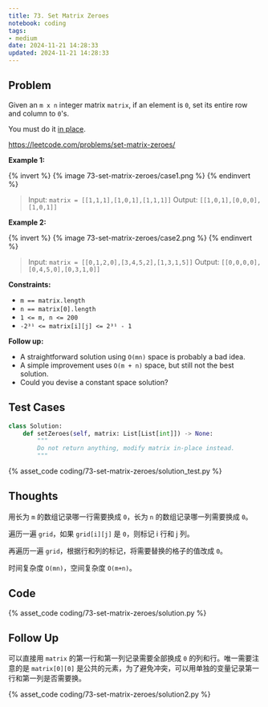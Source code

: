 ```yaml
---
title: 73. Set Matrix Zeroes
notebook: coding
tags:
- medium
date: 2024-11-21 14:28:33
updated: 2024-11-21 14:28:33
---
```

## Problem

Given an `m x n` integer matrix `matrix`, if an element is `0`, set its entire row and column to `0`'s.

You must do it [in place](https://en.wikipedia.org/wiki/In-place_algorithm).

<https://leetcode.com/problems/set-matrix-zeroes/>

**Example 1:**

{% invert %}
{% image 73-set-matrix-zeroes/case1.png %}
{% endinvert %}

> Input: `matrix = [[1,1,1],[1,0,1],[1,1,1]]`
> Output: `[[1,0,1],[0,0,0],[1,0,1]]`

**Example 2:**

{% invert %}
{% image 73-set-matrix-zeroes/case2.png %}
{% endinvert %}

> Input: `matrix = [[0,1,2,0],[3,4,5,2],[1,3,1,5]]`
> Output: `[[0,0,0,0],[0,4,5,0],[0,3,1,0]]`

**Constraints:**

- `m == matrix.length`
- `n == matrix[0].length`
- `1 <= m, n <= 200`
- `-2³¹ <= matrix[i][j] <= 2³¹ - 1`

**Follow up:**

- A straightforward solution using `O(mn)` space is probably a bad idea.
- A simple improvement uses `O(m + n)` space, but still not the best solution.
- Could you devise a constant space solution?

## Test Cases

``` python
class Solution:
    def setZeroes(self, matrix: List[List[int]]) -> None:
        """
        Do not return anything, modify matrix in-place instead.
        """
```

{% asset_code coding/73-set-matrix-zeroes/solution_test.py %}

## Thoughts

用长为 `m` 的数组记录哪一行需要换成 `0`，长为 `n` 的数组记录哪一列需要换成 `0`。

遍历一遍 `grid`，如果 `grid[i][j]` 是 `0`，则标记 i 行和 j 列。

再遍历一遍 `grid`，根据行和列的标记，将需要替换的格子的值改成 `0`。

时间复杂度 `O(mn)`，空间复杂度 `O(m+n)`。

## Code

{% asset_code coding/73-set-matrix-zeroes/solution.py %}

## Follow Up

可以直接用 `matrix` 的第一行和第一列记录需要全部换成 `0` 的列和行。唯一需要注意的是 `matrix[0][0]` 是公共的元素，为了避免冲突，可以用单独的变量记录第一行和第一列是否需要换。

{% asset_code coding/73-set-matrix-zeroes/solution2.py %}
